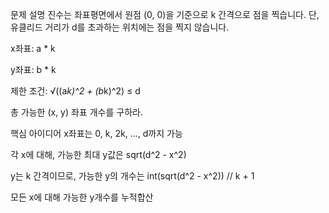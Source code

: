  문제 설명
진수는 좌표평면에서 원점 (0, 0)을 기준으로 k 간격으로 점을 찍습니다. 단, 유클리드 거리가 d를 초과하는 위치에는 점을 찍지 않습니다.

x좌표: a * k

y좌표: b * k

제한 조건: √((a*k)^2 + (b*k)^2) ≤ d

총 가능한 (x, y) 좌표 개수를 구하라.

 핵심 아이디어
x좌표는 0, k, 2k, ..., d까지 가능

각 x에 대해, 가능한 최대 y값은 sqrt(d^2 - x^2)

y는 k 간격이므로, 가능한 y의 개수는 int(sqrt(d^2 - x^2)) // k + 1

모든 x에 대해 가능한 y개수를 누적합산
